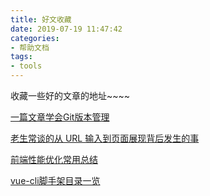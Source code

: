 ```yaml
---
title: 好文收藏
date: 2019-07-19 11:47:42
categories:
- 帮助文档
tags:
- tools
---
```




收藏一些好的文章的地址~~~~



<!--more-->

[一篇文章学会Git版本管理](https://juejin.im/post/5d1c46c65188256d525ff33d)

[老生常谈的从 URL 输入到页面展现背后发生的事](https://mp.weixin.qq.com/s/oGmVsIRZLIUQPqY5ZpUzpQ)

[前端性能优化常用总结](https://juejin.im/post/59e1bbc9f265da430f311fb1)

[vue-cli脚手架目录一览](https://www.cnblogs.com/hongdiandian/p/8311645.html)

